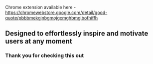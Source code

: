 Chrome extension available here - https://chromewebstore.google.com/detail/good-quote/pbbbmekgjnbgmojgcmghbmgibofhiffh
## Designed to effortlessly inspire and motivate users at any moment
### Thank you for checking this out
